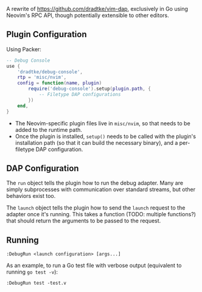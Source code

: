 A rewrite of https://github.com/dradtke/vim-dap, exclusively in Go using Neovim's RPC API, though
potentially extensible to other editors.

## Plugin Configuration

Using Packer:

```lua
-- Debug Console
use {
	'dradtke/debug-console',
	rtp = 'misc/nvim',
	config = function(name, plugin)
		require('debug-console').setup(plugin.path, {
			-- Filetype DAP configurations
		})
	end,
}
```

- The Neovim-specific plugin files live in `misc/nvim`, so that needs to be added to the runtime
  path.
- Once the plugin is installed, `setup()` needs to be called with the plugin's installation path (so
  that it can build the necessary binary), and a per-filetype DAP configuration.

## DAP Configuration

The `run` object tells the plugin how to run the debug adapter. Many are simply subprocesses with
communication over standard streams, but other behaviors exist too.

The `launch` object tells the plugin how to send the `launch` request to the adapter once it's
running. This takes a function (TODO: multiple functions?) that should return the arguments to be
passed to the request.

## Running

```
:DebugRun <launch configuration> [args...]
```

As an example, to run a Go test file with verbose output (equivalent to running `go test -v`):

```
:DebugRun test -test.v
```

<!-- vim: set tw=100: -->
